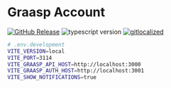 # Graasp Account

[![GitHub Release](https://img.shields.io/github/release/graasp/graasp-library)]()
![typescript version](https://img.shields.io/github/package-json/dependency-version/graasp/graasp-library/dev/typescript)
[![gitlocalized](https://gitlocalize.com/repo/8978/whole_project/badge.svg)](https://gitlocalize.com/repo/8978?utm_source=badge)

```sh
# .env.development
VITE_VERSION=local
VITE_PORT=3114
VITE_GRAASP_API_HOST=http://localhost:3000
VITE_GRAASP_AUTH_HOST=http://localhost:3001
VITE_SHOW_NOTIFICATIONS=true
```
